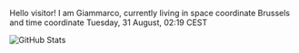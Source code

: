Hello visitor! I am Giammarco, currently living in space coordinate Brussels and time coordinate Tuesday, 31 August, 02:19 CEST

![GitHub Stats](https://github-readme-stats.vercel.app/api?username=grcasanova)
